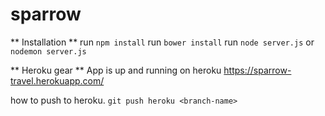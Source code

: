 # sparrow

** Installation **
run `npm install`
run `bower install`
run `node server.js` or `nodemon server.js`


** Heroku gear **
App is up and running on heroku
https://sparrow-travel.herokuapp.com/

how to push to heroku.
```git push heroku <branch-name>```